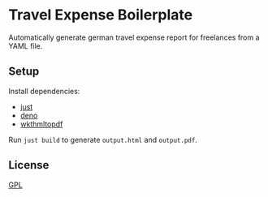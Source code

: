 # Travel Expense Boilerplate

Automatically generate german travel expense report for freelances from a YAML file.

## Setup

Install dependencies:

- [just](https://github.com/casey/just/)
- [deno](https://deno.land/)
- [wkthmltopdf](https://wkhtmltopdf.org/)

Run `just build` to generate `output.html` and `output.pdf`.

## License

[GPL](http://www.gnu.org/licenses/gpl-3.0.txt)
